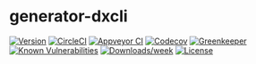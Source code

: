 generator-dxcli
=================

[![Version](https://img.shields.io/npm/v/generator-dxcli.svg)](https://npmjs.org/package/generator-dxcli)
[![CircleCI](https://circleci.com/gh/dxcli/generator-dxcli/tree/master.svg?style=svg)](https://circleci.com/gh/dxcli/generator-dxcli/tree/master)
[![Appveyor CI](https://ci.appveyor.com/api/projects/status/fyhxf3w8gyqxv0ou/branch/master?svg=true)](https://ci.appveyor.com/api/projects/status/github/dxcli/generator-dxcli)
[![Codecov](https://codecov.io/gh/dxcli/generator-dxcli/branch/master/graph/badge.svg)](https://codecov.io/gh/dxcli/generator-dxcli)
[![Greenkeeper](https://badges.greenkeeper.io/dxcli/generator-dxcli.svg)](https://greenkeeper.io/)
[![Known Vulnerabilities](https://snyk.io/test/npm/generator-dxcli}/badge.svg)](https://snyk.io/test/npm/generator-dxcli)
[![Downloads/week](https://img.shields.io/npm/dw/generator-dxcli.svg)](https://npmjs.org/package/generator-dxcli)
[![License](https://img.shields.io/npm/l/generator-dxcli.svg)](https://github.com/dxcli/generator-dxcli/blob/master/package.json)
